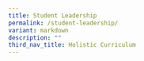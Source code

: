 ```yaml
---
title: Student Leadership
permalink: /student-leadership/
variant: markdown
description: ""
third_nav_title: Holistic Curriculum
---
```


